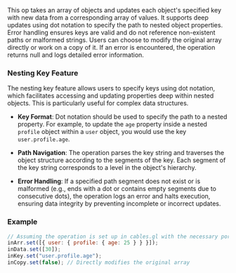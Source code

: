 This op takes an array of objects and updates each object's specified key with new data from a corresponding array of values. It supports deep updates using dot notation to specify the path to nested object properties. Error handling ensures keys are valid and do not reference non-existent paths or malformed strings. Users can choose to modify the original array directly or work on a copy of it. If an error is encountered, the operation returns null and logs detailed error information.

### Nesting Key Feature

The nesting key feature allows users to specify keys using dot notation, which facilitates accessing and updating properties deep within nested objects. This is particularly useful for complex data structures.

- **Key Format**: Dot notation should be used to specify the path to a nested property. For example, to update the `age` property inside a nested `profile` object within a `user` object, you would use the key `user.profile.age`.

- **Path Navigation**: The operation parses the key string and traverses the object structure according to the segments of the key. Each segment of the key string corresponds to a level in the object's hierarchy.

- **Error Handling**: If a specified path segment does not exist or is malformed (e.g., ends with a dot or contains empty segments due to consecutive dots), the operation logs an error and halts execution, ensuring data integrity by preventing incomplete or incorrect updates.

### Example

```javascript
// Assuming the operation is set up in cables.gl with the necessary ports:
inArr.set([{ user: { profile: { age: 25 } } }]);
inData.set([30]);
inKey.set("user.profile.age");
inCopy.set(false); // Directly modifies the original array
```
